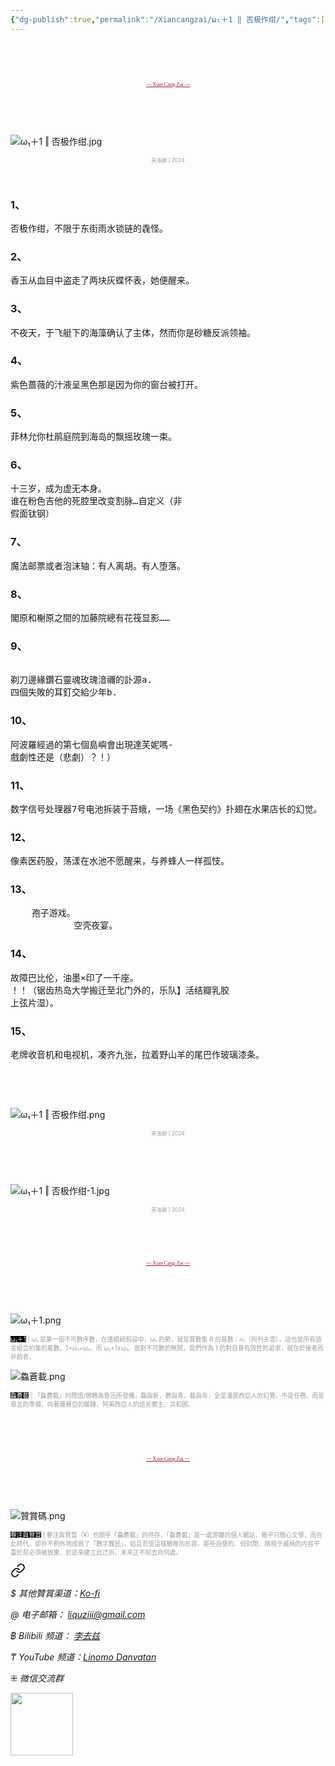 ```yaml
---
{"dg-publish":true,"permalink":"/Xiancangzai/ω₁＋1 ‖ 否极作绀/","tags":["芙洛娜","ω₁＋1"],"created":"2024-10-28T16:57:37.264+08:00"}
---
```



<pre>



</pre>

<pre style="text-align:center;font-family:'AntroVectra';"><a href="https://www.xiancangzai.com/" style="font-size:0.6em; color:#a61b29;">--- Xian Cang Zai ---</a></pre>

<pre>



</pre>

![ω₁＋1 ‖ 否极作绀.jpg](/img/user/%E9%99%84%E4%BB%B6/%E9%99%84%E4%BB%B62024/%CF%89%E2%82%81%EF%BC%8B1%20%E2%80%96%20%E5%90%A6%E6%9E%81%E4%BD%9C%E7%BB%80.jpg)

<p style="text-align:center;color:#999ea2;font-size:0.6em;">芙洛娜 | 2024</p>
<pre>



</pre>

### 1、

<pre>
否极作绀，不限于东街雨水锁链的毳怪。
</pre>

### 2、

<pre>
香玉从血目中盗走了两块灰蝶怀表，她便醒来。
</pre>

### 3、

<pre>
不夜天，于飞艇下的海藻确认了主体，然而你是砂糖反派领袖。
</pre>

### 4、

<pre>
紫色蔷薇的汁液呈黑色那是因为你的窗台被打开。
</pre>

### 5、

<pre>
菲林允你杜鹃庭院到海岛的飘摇玫瑰一束。
</pre>

### 6、

<pre>
十三岁，成为虚无本身。
谁在粉色吉他的死腔里改变割脉…自定义（非
假面钛钢）
</pre>

### 7、

<pre>
魔法邮票或者泡沫轴：有人离胡。有人堕落。
</pre>

### 8、

<pre>
閣原和榭原之間的加藤院總有花筏显影……
</pre>

### 9、

<pre>

剃刀邊緣鑽石靈魂玫瑰湆禰的訃源a.
四個失敗的耳釘交給少年b.
</pre>

### 10、

<pre>
阿波羅經過的第七個島嶼會出現達芙妮嗎-
戲劇性还是（悲劇）？！）
</pre>

### 11、

<pre>
数字信号处理器7号电池拆装于苔蛾，一场《黑色契约》扑翅在水果店长的幻觉。
</pre>

### 12、

<pre>
像素医药股，荡漾在水池不愿醒来，与养蜂人一样孤忮。
</pre>

### 13、

<pre>
    孢子游戏。
            空壳夜宴。
</pre>

### 14、

<pre>
故障巴比伦，油墨×印了一千座。
！！（锯齿热岛大学搬迁至北门外的，乐队】活结瓣乳胶
上弦片湿）。
</pre>

### 15、

<pre>
老牌收音机和电视机，凑齐九张，拉着野山羊的尾巴作玻璃漆条。
</pre>

<pre>



</pre>

![ω₁＋1 ‖ 否极作绀.png](/img/user/%E9%99%84%E4%BB%B6/%E9%99%84%E4%BB%B62024/%CF%89%E2%82%81%EF%BC%8B1%20%E2%80%96%20%E5%90%A6%E6%9E%81%E4%BD%9C%E7%BB%80.png)

<p style="text-align:center;color:#999ea2;font-size:0.6em;">芙洛娜 | 2024</p>

<pre>



</pre>

![ω₁＋1 ‖ 否极作绀-1.jpg](/img/user/%E9%99%84%E4%BB%B6/%E9%99%84%E4%BB%B62024/%CF%89%E2%82%81%EF%BC%8B1%20%E2%80%96%20%E5%90%A6%E6%9E%81%E4%BD%9C%E7%BB%80-1.jpg)

<p style="text-align:center;color:#999ea2;font-size:0.6em;">芙洛娜 | 2024</p>

<pre>



</pre>

<pre style="text-align:center;font-family:'AntroVectra';"><a href="https://www.xiancangzai.com/" style="font-size:0.6em; color:#a61b29;">--- Xian Cang Zai ---</a></pre>

<pre>



</pre>

![ω₁＋1.png](/img/user/%E9%99%84%E4%BB%B6/%E9%99%84%E4%BB%B62024/%CF%89%E2%82%81%EF%BC%8B1.png)

<p style="font-size:0.7em; color:#999ea2"><ins style="font-size:1em;background: black;color:white">ω₁＋1</ins> | ω₁ 是第一個不可數序數，在連續統假設中，ω₁ 的勢，就是實數集 R 的基數：ℵ₁（阿列夫壹），這也是所有語言組合的集的基數。1+ω₁=ω₁，而 ω₁+1≠ω₁，面對不可數的無限，我們作為 1 的對自身有效性的追求，就在於後者而非前者。</p>

![鱻蒼載.png](/img/user/%E9%99%84%E4%BB%B6/%E9%99%84%E4%BB%B62024/%E9%B1%BB%E8%92%BC%E8%BC%89.png)

<p style="font-size:0.7em; color:#999ea2"><ins style="font-size:1em;background: black;color:white">鱻蒼載</ins> | 「鱻蒼載」的隱語/鴘轉為魯迅所發機，鱻與新，蒼與青，載與年，全是潘諾西亞人的幻覺，不是任務，而是悬亙的準備，向著彌賽亞的腳踵、阿美西亞人的語言僭主、共和囻。</p>

<pre>



</pre>

<pre style="text-align:center;font-family:'AntroVectra';"><a href="https://www.xiancangzai.com/" style="font-size:0.6em; color:#a61b29;">--- Xian Cang Zai ---</a></pre>

<pre>



</pre>

![贊賞碼.png](/img/user/%E9%99%84%E4%BB%B6/%E9%99%84%E4%BB%B62024/%E8%B4%8A%E8%B3%9E%E7%A2%BC.png)

<p style="font-size:0.7em; color:#999ea2"><ins style="font-size:1em;background: black;color:white">眷注與贊賞</ins> | 眷注與贊賞（¥）也關乎「鱻蒼載」的持存，「鱻蒼載」是一處游離的個人網站，幾乎只關心文學，而在此時代，卻并不例外地成爲了「數字難民」，姑且忍受這樣驕稚的形容。那些自便的、但封閉、敞視于威柄的内容平臺於是必須被放棄，於是來建立此迂折，未來正不知去向何處。</p>


<div class="transclusion internal-embed is-loaded"><a class="markdown-embed-link" href="/xiancangzai/link-tree/" aria-label="Open link"><svg xmlns="http://www.w3.org/2000/svg" width="24" height="24" viewBox="0 0 24 24" fill="none" stroke="currentColor" stroke-width="2" stroke-linecap="round" stroke-linejoin="round" class="svg-icon lucide-link"><path d="M10 13a5 5 0 0 0 7.54.54l3-3a5 5 0 0 0-7.07-7.07l-1.72 1.71"></path><path d="M14 11a5 5 0 0 0-7.54-.54l-3 3a5 5 0 0 0 7.07 7.07l1.71-1.71"></path></svg></a><div class="markdown-embed">





<cite>$ 其他贊賞渠道：[Ko-fi](https://ko-fi.com/xiancangzai)</cite>

<cite>@ 电子邮箱： liquziii@gmail.com </cite>

<cite>฿ Bilibili 频道： [李去兹](https://space.bilibili.com/1676863200)</cite>

<cite>₸ YouTube 频道：[Linomo Danvatan](http://www.youtube.com/@LinomoDanvatan) </cite>

<cite>⁜ 微信交流群</cite>

<img src="https://ik.imagekit.io/knzeyrs0a/LinkTree.jpg?updatedAt=1730042643872" width="100">


</div></div>

